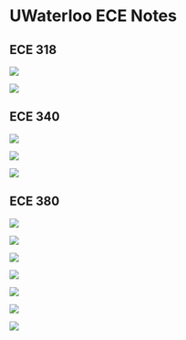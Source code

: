 # UWaterloo ECE Notes



## ECE 318

<a href = "Signals&Systems/Fourier.html">![](https://img.shields.io/badge/Signals%20%26%20Systems-Fourier-important)</a>

<a href = "AnalogCommunication/Energy&Power.html">![](https://img.shields.io/badge/Analog%20Communication-Energy%20&%20Power-red)</a>



## ECE 340

<a href = "Circuits/BJTs.html">![](https://img.shields.io/badge/Circuits-BJTs-brightgreen)</a>

<a href = "Circuits/MOSFETs.html">![](https://img.shields.io/badge/Circuits-MOSFETs-brightgreen)</a>

<a href = "Circuits/AnalysisOfTransistorAmplifiers.html">![](https://img.shields.io/badge/Circuits-Analysis%20Of%20Transistor%20Amplifiers-brightgreen)</a>



## ECE 380

<a href = "Signals&Systems/Laplace.html">![](https://img.shields.io/badge/Signals%20%26%20Systems-Laplace-important)</a>

<a href = "ControlSystems/BodePlots.html">![](https://img.shields.io/badge/Control%20Systems-Bode%20Plots-blue)</a>

<a href = "ControlSystems/FirstOrderSystems.html">![](https://img.shields.io/badge/Control%20Systems-First%20Order%20Systems-blue)</a>

<a href = "ControlSystems/SecondOrderSystems.html">![](https://img.shields.io/badge/Control%20Systems-Second%20Order%20Systems-blue)</a>

<a href = "ControlSystems/Stability.html">![](https://img.shields.io/badge/Control%20Systems-Stability-blue)</a>

<a href = "ControlSystems/ReferenceTracking.html">![](https://img.shields.io/badge/Control%20Systems-Reference%20Tracking-blue)</a>

<a href = "ControlSystems/RootLocus.html">![](https://img.shields.io/badge/Control%20Systems-Root%20Locus-blue)</a>